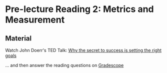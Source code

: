# Pre-lecture Reading 2: Metrics and Measurement

## Material

Watch John Doerr's TED Talk: [Why the secret to success is setting the right goals](https://www.ted.com/talks/john_doerr_why_the_secret_to_success_is_setting_the_right_goals)

… and then answer the reading questions on [Gradescope](https://www.gradescope.com/courses/837681/assignments/4846119/)
